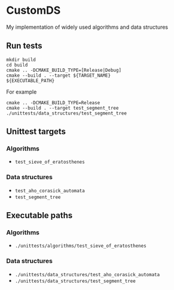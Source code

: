 # CustomDS

My implementation of widely used algorithms and data structures

## Run tests

```
mkdir build
cd build
cmake .. -DCMAKE_BUILD_TYPE=[Release|Debug]
cmake --build . --target ${TARGET_NAME}
${EXECUTABLE_PATH}
```

For example
```
cmake .. -DCMAKE_BUILD_TYPE=Release
cmake --build . --target test_segment_tree
./unittests/data_structures/test_segment_tree
```

## Unittest targets

### Algorithms
- `test_sieve_of_eratosthenes`

### Data structures
- `test_aho_corasick_automata`
- `test_segment_tree`

## Executable paths

### Algorithms
- `./unittests/algorithms/test_sieve_of_eratosthenes`

### Data structures
- `./unittests/data_structures/test_aho_corasick_automata`
- `./unittests/data_structures/test_segment_tree`
